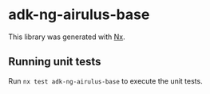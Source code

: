 # adk-ng-airulus-base

This library was generated with [Nx](https://nx.dev).

## Running unit tests

Run `nx test adk-ng-airulus-base` to execute the unit tests.
